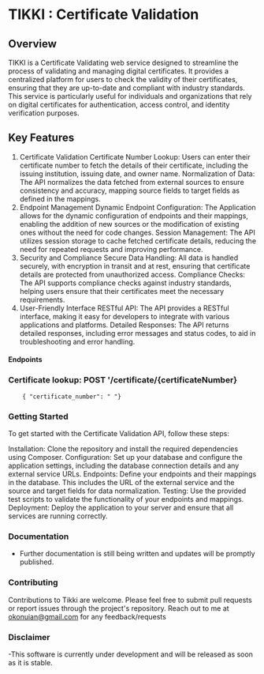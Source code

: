 # TIKKI : Certificate Validation

## Overview
TIKKI is a Certificate Validating web service designed to streamline the process of validating and managing digital certificates. It provides a centralized platform for users to check the validity of their certificates, ensuring that they are up-to-date and compliant with industry standards. This service is particularly useful for individuals and organizations that rely on digital certificates for authentication, access control, and identity verification purposes.

## Key Features

1. Certificate Validation
Certificate Number Lookup: Users can enter their certificate number to fetch the details of their certificate, including the issuing institution, issuing date, and owner name.
Normalization of Data: The API normalizes the data fetched from external sources to ensure consistency and accuracy, mapping source fields to target fields as defined in the mappings.
2. Endpoint Management
Dynamic Endpoint Configuration: The Application allows for the dynamic configuration of endpoints and their mappings, enabling the addition of new sources or the modification of existing ones without the need for code changes.
Session Management: The API utilizes session storage to cache fetched certificate details, reducing the need for repeated requests and improving performance.
3. Security and Compliance
Secure Data Handling: All data is handled securely, with encryption in transit and at rest, ensuring that certificate details are protected from unauthorized access.
Compliance Checks: The API supports compliance checks against industry standards, helping users ensure that their certificates meet the necessary requirements.
4. User-Friendly Interface
RESTful API: The API provides a RESTful interface, making it easy for developers to integrate with various applications and platforms.
Detailed Responses: The API returns detailed responses, including error messages and status codes, to aid in troubleshooting and error handling.

#### Endpoints

###  Certificate lookup: POST '/certificate/{certificateNumber}
        { "certificate_number": " "}

### Getting Started
To get started with the Certificate Validation API, follow these steps:

Installation: Clone the repository and install the required dependencies using Composer.
Configuration: Set up your database and configure the application settings, including the database connection details and any external service URLs.
Endpoints: Define your endpoints and their mappings in the database. This includes the URL of the external service and the source and target fields for data normalization.
Testing: Use the provided test scripts to validate the functionality of your endpoints and mappings.
Deployment: Deploy the application to your server and ensure that all services are running correctly.

### Documentation
- Further documentation is still being written and updates will be promptly published.

### Contributing
Contributions to Tikki are welcome. Please feel free to submit pull requests or report issues through the project's repository.
Reach out to me at okonuian@gmail.com for any feedback/requests

### Disclaimer
-This software is currently under development and will be released as soon as it is stable.

